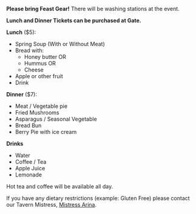 **Please bring Feast Gear!** There will be washing stations at the event.  

**Lunch and Dinner Tickets can be purchased at Gate.**  

**Lunch** ($5):

*   Spring Soup (With or Without Meat)
*   Bread with:
    *   Honey butter OR
    *   Hummus OR
    *   Cheese
*   Apple or other fruit
*   Drink

**Dinner** ($7):

*   Meat / Vegetable pie
*   Fried Mushrooms
*   Asparagus / Seasonal Vegetable
*   Bread Bun
*   Berry Pie with ice cream

**Drinks**

*   Water
*   Coffee / Tea
*   Apple Juice
*   Lemonade

Hot tea and coffee will be available all day.  

If you have any dietary restrictions (example: Gluten Free) please contact our Tavern Mistress, [Mistress Arina](mailto:asplundDOTannATgmailDOTcom).
